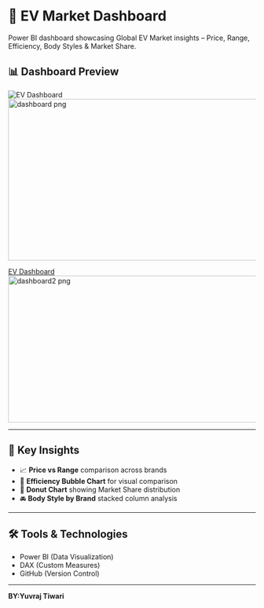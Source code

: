 # 🚗 EV Market Dashboard 
Power BI dashboard showcasing Global EV Market insights – Price, Range, Efficiency, Body Styles &amp; Market Share.

## 📊 Dashboard Preview  

![EV Dashboard](dashboard.png)<img width="593" height="329" alt="dashboard png" src="https://github.com/user-attachments/assets/2d7a7c98-c500-4feb-83d7-36b595dfdca9" />

[EV Dashboard](dashboard2.png)<img width="512" height="299" alt="dashboard2 png" src="https://github.com/user-attachments/assets/fb84fe44-00a8-40a6-be57-cd9247c18214" />

---

## 🔑 Key Insights  
- 📈 **Price vs Range** comparison across brands  
- 🔵 **Efficiency Bubble Chart** for visual comparison  
- 🍩 **Donut Chart** showing Market Share distribution  
- 🚘 **Body Style by Brand** stacked column analysis  

---

## 🛠 Tools & Technologies  
- Power BI (Data Visualization)  
- DAX (Custom Measures)  
- GitHub (Version Control)  
---

**BY:Yuvraj Tiwari**

